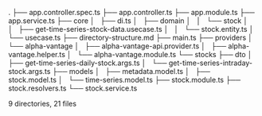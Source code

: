 .
├── app.controller.spec.ts
├── app.controller.ts
├── app.module.ts
├── app.service.ts
├── core
│   ├── di.ts
│   ├── domain
│   │   └── stock
│   │       ├── get-time-series-stock-data.usecase.ts
│   │       └── stock.entity.ts
│   └── usecase.ts
├── directory-structure.md
├── main.ts
├── providers
│   └── alpha-vantage
│       ├── alpha-vantage-api.provider.ts
│       ├── alpha-vantage.helper.ts
│       └── alpha-vantage.module.ts
└── stocks
    ├── dto
    │   ├── get-time-series-daily-stock.args.ts
    │   └── get-time-series-intraday-stock.args.ts
    ├── models
    │   ├── metadata.model.ts
    │   ├── stock.model.ts
    │   └── time-series.model.ts
    ├── stock.module.ts
    ├── stock.resolvers.ts
    └── stock.service.ts

9 directories, 21 files
